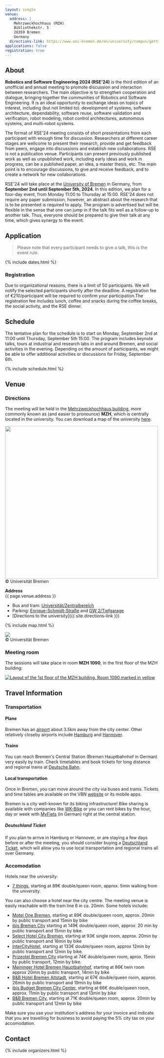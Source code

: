 ```yaml
---
layout: single
venue:
  address: |
    Mehrzweckhochhaus (MZH)  
    Bibliothekstr. 5   
    28359 Bremen  
    Germany  
  directions-link: https://www.uni-bremen.de/en/university/campus/getting-here
applications: false
registration: true
---
```


## About

**Robotics and Software Engineering 2024 (RSE'24)** is the third edition of an unofficial and annual meeting to promote discussion and interaction between researchers. The main objective is to strengthen cooperation and dialogue, bringing together the communities of Robotics and Software Engineering. It is an ideal opportunity to exchange ideas on topics of interest, including (but not limited to): development of systems, software architecture, dependability, software reuse, software validation and verification, robot modeling, robot control architectures, autonomous systems, and multi-robot systems.

The format of RSE'24 meeting consists of short presentations from each participant with enough time for discussion. Researchers at different career stages are wellcome to present their research, provide and get feedback from peers, engage into discussions and establish new collaborations. RSE is not a publication venue. Participants can present previously published work as well as unpublished work, including early ideas and work in progress, can be a published paper, an idea, a master thesis, etc. The main point is to encourage discussions, to give and receive feedback, and to create a network for new collaborations.

RSE'24 will take place at the [University of Bremen](https://www.uni-bremen.de/en/) in Germany, from **September 2nd until September 5th, 2024**.
In this edition, we plan for a four-day event, from Monday 11:00 to Thursday at 15:00. 
RSE'24 does not require any paper submission, however, an abstract about the research that is to be presented is required to apply. 
The program is advertised but will be flexible in the sense that one can jump in if the talk fits well as a follow-up to another talk. Thus, everyone should be prepared to give their talk at any time, which gives synergy to the event. 

## Application

> Please note that every participant needs to give a talk, this is the event rule.  

{% include dates.html %}

### Registration

Due to organizational reasons,  there is a limit of 50 participants.  We will notify the selected participants shortly after the deadline. A registration fee of €210/participant will be required to confirm your participation.The registration fee includes lunch, coffee and snacks during the coffee breaks, the social activity, and the RSE dinner.


<div class="divider"></div>

##  Schedule

The tentative plan for the schedule is to start on Monday, September 2nd at 11:00 until Thursday, September 5th 15:00. The program includes keynote talks, tours at industrial and research labs in and around Bremen, and social activities in the evening.
Depending on the amount of participants, we might be able to offer additional activities or discussions for Friday, September 6th.
 
{% include schedule.html %}

<div class="divider"></div>

## Venue

### Directions

The meeting will be held in the [Mehrzweckhochhaus building](https://www.uni-bremen.de/en/university/campus/campus-map/buildings/building/116), more commonly known as (and easier to pronounce) **MZH**, which is centrally located in the university. 
You can download a map of the university [here](https://www.uni-bremen.de/en/university/campus/campus-map#c71945).

<img width="500" src="https://www.uni-bremen.de/fileadmin/user_upload/global/fotos/universitaet/gebaeude/foto_2020/MZH_DH_968-7278.jpg">
<figcaption class="left-align">© Universität Bremen</figcaption>

**Address**  
{{ page.venue.address }}

- Bus and tram: [Universität/Zentralbereich](http://www.uni-bremen.de/index.php?id=4779)
- Parking: [Enrique-Schmidt-Straße](http://uni-bremen.de/index.php?id=5458) and [GW 2/Tiefgarage](http://www.uni-bremen.de/index.php?id=5342)
- [Directions to the university]({{ site.directions-link }})

{% include map.html %}


<img src="http://www.uni-bremen.de/fileadmin/user_upload/global/fotos/universitaet/gebaeude/schema/700/116.gif">
<figcaption class="left-align">© Universität Bremen</figcaption>

### Meeting room

The sessions will take place in room **MZH 1090**, in the first floor of the MZH building:

<a href="https://oracle-web.zfn.uni-bremen.de/web/lageplan?haus=MZH&raum=1090&pi_anz=0"><img class="responsive-img" src="{{'/assets/MZH1090.png' | prepend: site.baseurl }}" alt="Layout of the 1st floor of the MZH building. Room 1090 marked in yellow"></a>

<div class="divider"></div>

## Travel Information

### Transportation

#### Plane

Bremen has an [airport](https://www.bremen-airport.com/en/) about 3.5km away from the city center.
Other relatively closeby airports include [Hamburg](https://www.hamburg-airport.de/en) and [Hannover](https://www.hannover-airport.de/informationen-fuer-fluggaeste-und-besucher).

#### Trains

You can reach Bremen's Central Station (Bremen Hauptbahnhof in German) very easily by train. Check timetables and book tickets for long distance and regional trains at [Deutsche Bahn](https://int.bahn.de/en).

#### Local transportation

Once in Bremen, you can move around the city via buses and trams.
Tickets and time tables are available on the VBN [website](https://www.vbn.de/en/) or its mobile apps. 

Bremen is a city well-known for its biking infrastructure! Bike sharing is available with companies like [WK-Bike](https://www.wk-bike.de/en/bremen/) or you can rent bikes by the hour, day or week with [MyFiets](https://myfiets.de/search-a-bike/) (in German) right at the central station.

##### Deutschland Ticket

If you plan to arrive in Hamburg or Hannover, or are staying a few days before or after the meeting, you should consider buying a [Deutschland Ticket](https://www.vbn.de/en/tickets/ticket-offer/deutschland-ticket), which will allow you to use local transportation and regional trains all over Germany.

### Accomodation

Hotels near the university:
- [7 things](https://www.7things.de/hotel-bremen/), starting at 89€ double/queen room, approx. 5min walking from the university.

You can also choose a hotel near the city centre. The meeting venue is easily reachable with the tram line 6 in ca. 20min.
Some hotels include:

- [Motel One Bremen](https://www.motel-one.com/de/hotels/bremen/hotel-bremen/), starting at 89€ double/queen room, approx. 20min by public transport and 15min by bike
- [ibis Bremen City](https://all.accor.com/ssr/app/ibis/rates/0738/index.de.shtml) starting at 149€ double/queen room, approx. 20 min by public transport and 15min by bike.
- [Select Hotel City Bremen](https://www.select-hotels.com/select-hotel-city-bremen), starting at 93€ single room, approx. 20min by public transport and 16min by bike
- [InterCityHotel](https://hrewards.com/de/intercityhotel-bremen), starting at 133€ double/queen room, approx 12min by public transport and 12min by bike.
- [Prizeotel Bremen City](https://www.prizeotel.com/de/hotel-bremen/) starting at 74€ double/queen room, aprox. 15min by public transport, 12min by bike.
- [Meininger Hotel Bremen Hauptbahnhof](https://www.meininger-hotels.com/de/hotels/bremen/hotel-bremen-hauptbahnhof/), starting at 86€ twin room approx 20min by public transport, 14min by bike
- [B&B Hotel Bremen Altstadt](https://www.hotel-bb.com/de/hotel/bremen-altstadt), starting at 67€ double/queen room, approx. 26min by public transport and 19min by bike
- [ibis Budget Bremen City Center](https://all.accor.com/ssr/app/ibis/rates/A052/index.de.shtml), starting at 66€ double/queen room, approx. 11min by public transport and 13min by bike
- [B&B Bremen City](https://www.hotel-bb.com/de/hotel/bremen-city), starting at 71€ double/queen room, approx. 20min by public transport and 12min by bike

Make sure you use your institution's address for your invoice and indicate that you are travelling for business to avoid paying the 5% city tax on your accomodation.


## Contact 
  
{% include organizers.html %}
